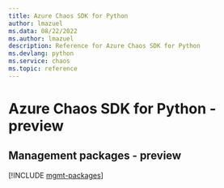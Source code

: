 ```yaml
---
title: Azure Chaos SDK for Python
author: lmazuel
ms.data: 08/22/2022
ms.author: lmazuel
description: Reference for Azure Chaos SDK for Python
ms.devlang: python
ms.service: chaos
ms.topic: reference
---
```

# Azure Chaos SDK for Python - preview

## Management packages - preview
[!INCLUDE [mgmt-packages](chaos-mgmt-index.md)]